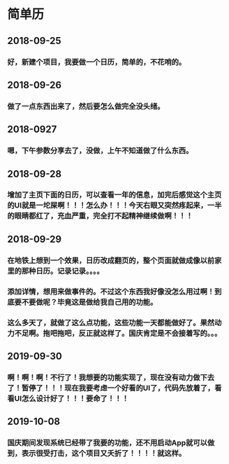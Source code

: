 # 简单历
## 2018-09-25
### 好，新建个项目，我要做一个日历，简单的，不花哨的。
## 2018-09-26
### 做了一点东西出来了，然后要怎么做完全没头绪。
## 2018-0927
### 嗯，下午参数分享去了，没做，上午不知道做了什么东西。
## 2018-09-28
### 增加了主页下面的日历，可以查看一年的信息，加完后感觉这个主页的UI就是一坨屎啊！！！怎么办！！！今天右眼又突然疼起来，一半的眼睛都红了，充血严重，完全打不起精神继续做啊！！！
## 2018-09-29
### 在地铁上想到一个效果，日历改成翻页的，整个页面就做成像以前家里的那种日历。记录记录。。。。
### 添加详情，想用来做事件的。不过这个东西我好像没怎么用过啊！到底要不要做呢？毕竟这是做给我自己用的功能。
### 这么多天了，就做了这么点功能，这些功能一天都能做好了。果然动力不足啊。拖吧拖吧，反正就这样了。国庆肯定是不会接着写的。。。
## 2019-09-30
### 啊！啊！啊！不行了！我想要的功能实现了，现在没有动力做下去了！暂停了！！！现在我要考虑一个好看的UI了，代码先放着了，看看UI怎么设计好了！！！要命了！！！

## 2019-10-08
### 国庆期间发现系统已经带了我要的功能，还不用启动App就可以做到，表示很受打击，这个项目又夭折了！！！！就这样。


